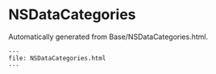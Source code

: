 
# NSDataCategories

Automatically generated from Base/NSDataCategories.html.

``` {raw} html
---
file: NSDataCategories.html
---
```
